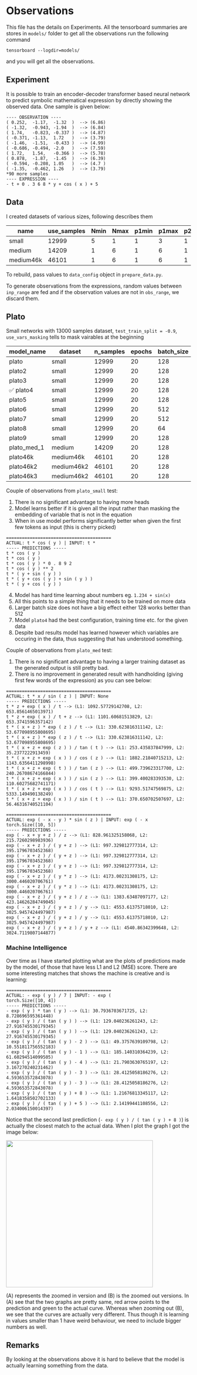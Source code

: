 # Observations

This file has the details on Experiments. All the tensorboard summaries are stores in `models/` folder to get all the observations run the following command
```
tensorboard --logdir=models/
```
and you will get all the observations.

## Experiment

It is possible to train an encoder-decoder transformer based neural network to predict symbolic mathematical expression by directly showing the observed data. One sample is given below:
```
---- OBSERVATION ----
( 0.252,  -1.17,  -1.32  )  --> (6.86)
( -1.32,  -0.943, -1.94  )  --> (6.84)
( 1.74,   -0.823, -0.337 )  --> (4.87)
( -0.371, -1.13,  1.72   )  --> (3.79)
( -1.46,  -1.51,  -0.433 )  --> (4.99)
( -0.686, -0.494, -2.0   )  --> (7.59)
( 1.72,   1.54,   -0.366 )  --> (5.78)
( 0.878,  -1.87,  -1.45  )  --> (6.39)
( -0.594, -0.208, 1.05   )  --> (4.7 )
( -1.35,  -0.462, 1.26   )  --> (3.79)
*90 more samples
---- EXPRESSION ----
- t + 0 . 3 6 8 * y + cos ( x ) + 5
```

## Data

I created datasets of various sizes, following describes them

| name    | use_samples | Nmin | Nmax | p1min | p1max | p2min | p2max | lmin | lmask | maxlen | num_samples | obs_range | inp_range |
|---------|-------------|------|------|-------|-------|-------|-------|------|-------|--------|-------------|-----------|-----------|
| small   | 12999       | 5    | 1    | 1     | 3     | 1     |  3    | 1    | 3     | 20     | 40          | (-50,50)  | (-1, 1)   |
| medium  | 14209       | 1    | 6    | 1     | 6     | 1     | 6     | 1    | 6     | 40     | 100         | (-10,10)  | (-1, 1)   |
|medium46k| 46101       | 1    | 6    | 1     | 6     | 1     | 6     | 1    | 6     | 40     | 100         | (-10,10)  | (-2, 2)   |

To rebuild, pass values to `data_config` object in `prepare_data.py`.

To generate observations from the expressions, random values between `inp_range` are fed and if the observation values are not in `obs_range`, we discard them.

## Plato

Small networks with 13000 samples dataset, `test_train_split = -0.9`, `use_vars_masking` tells to mask vairables at the beginning

| model_name | dataset | n_samples | epochs | batch_size | warmup_steps | lr_mult | encoder_maxlen | decoder_maxlen | use_var_masking | n_embd | n_layer | n_head | openai_block | use_emb_weights |
|------------|---------|-----------|--------|------------|--------------|---------|----------------|----------------|-----------------|--------|---------|--------|--------|--------|
| plato       | small   | 12999     | 20     | 128        | 300          | 1       | 40             | 20             | True           | 128    | 6       | 8      | False | False |
| plato2      | small   | 12999     | 20     | 128        | 50           | 0.1     | 40             | 20             | True           | 128    | 6       | 8      | False | False |
| plato3      | small   | 12999     | 20     | 128        | 50           | 0.1     | 40             | 20             | True           | 128    | 6       | 8      | False | False |
| ✅ plato4   | small   | 12999     | 20     | 128        | 50           | 0.1     | 40             | 20             | False            | 128    | 6       | 8      | False | False |
| plato5      | small   | 12999     | 20     | 128        | 50           | 0.1     | 40             | 20             | False            | 128    | 6       | 2      | False | False |
| plato6      | small   | 12999     | 20     | 512        | 23 (1 batch) | 0.1     | 40             | 20             | False            | 128    | 6       | 2      | False | False |
| plato7      | small   | 12999     | 20     | 512        | 46 (2 batch) | 0.1     | 40             | 20             | False            | 128    | 6       | 2      | False | False |
| plato8      | small   | 12999     | 20     | 64         | 100          | 0.1     | 40             | 20             | False            | 128    | 6       | 2      | False | False |
| plato9      | small   | 12999     | 20     | 128        | 50           | 0.1     | 40             | 20             | False            | 128    | 6       | 4      | False | False |
| plato_med_1 | medium  | 14209     | 20     | 128        | 60           | 0.1     | 100            | 40             | False            | 128    | 6       | 8      | False | False |
| plato46k    |medium46k| 46101     | 20     | 128        | 300          | 0.1     | 100            | 40             | False            | 128    | 6       | 8      | False | False |
| plato46k2   |medium46k2| 46101     | 20     | 128        | 300          | 0.1     | 100            | 40             | False           | 128    | 6       | 8      | True  | False |
| plato46k3   |medium46k2| 46101     | 20     | 128        | 300          | 0.1     | 100            | 40             | False           | 128    | 6       | 8      | True  | True  |

Couple of observations from `plato_small` test:

1. There is no significant advantage to having more heads
2. Model learns better if it is given all the input rather than masking the embedding of variable that is not in the equation
3. When in use model performs significantly better when given the first few tokens as input (this is cherry picked)

```
========================================
ACTUAL: t * cos ( y ) | INPUT: t * 
----- PREDICTIONS -----
t * cos ( y )
t * cos ( y )
t * cos ( y ) * 0 . 8 9 2
t * cos ( y ) ** 2
t * ( y + sin ( y ) )
t * ( y + cos ( y ) + sin ( y ) )
t * ( y + cos ( y ) )
```

4. Model has hard time learning about numbers eg. `1.234 + sin(x)`
5. All this points to a simple thing that it needs to be trained on more data
6. Larger batch size does not have a big effect either 128 works better than 512
7. Model `plato4` had the best configuration, training time etc. for the given data
8. Despite bad results model has learned however which variables are occuring in the data, thus suggesting that has understood something.


Couple of observations from `plato_med` test:
1. There is no significant advantage to having a larger training dataset as the generated output is still pretty bad.
2. There is no improvement in generated result with handholding (giving first few words of the expression) as you can see below:
```
========================================
ACTUAL: t * x / sin ( z ) | INPUT: None
----- PREDICTIONS -----
t * z + exp ( x ) / t --> (L1: 1092.57729142708, L2: 653.8561465013971)
t * z + exp ( x ) / t + z --> (L1: 1101.60681513829, L2: 653.3741596357142)
t * ( x + z ) * exp ( z ) / t --> (L1: 330.623816311142, L2: 53.677098955808695)
t * ( x + z ) * exp ( z ) / t --> (L1: 330.623816311142, L2: 53.677098955808695)
t * ( x + z + exp ( z ) ) / tan ( t ) --> (L1: 253.435837847999, L2: 35.2377222913459)
t * ( x + z + exp ( x ) ) / cos ( z ) --> (L1: 1882.21840715213, L2: 1143.6356411298998)
t * ( x + z + exp ( t ) ) / tan ( z ) --> (L1: 499.739623317700, L2: 240.26708674166844)
t * ( x + z + exp ( x ) ) / sin ( z ) --> (L1: 399.400283393530, L2: 110.60275682741171)
t * ( x + z + exp ( x ) ) / cos ( t ) --> (L1: 9293.51747569875, L2: 5333.149490138249)
t * ( x + z + exp ( x ) ) / sin ( t ) --> (L1: 370.650702507697, L2: 56.46316740521104)

========================================
ACTUAL: exp ( - x - y ) * sin ( z ) | INPUT: exp ( - x
torch.Size([10, 5])
----- PREDICTIONS -----
exp ( - x + y + z ) / z --> (L1: 828.961325158068, L2: 215.7260298983936)
exp ( - x + z ) / ( y + z ) --> (L1: 997.329812777314, L2: 395.1796703452368)
exp ( - x + z ) / ( y + z ) --> (L1: 997.329812777314, L2: 395.1796703452368)
exp ( - x + z ) / ( y + z ) --> (L1: 997.329812777314, L2: 395.1796703452368)
exp ( - x + z ) / ( y * z ) --> (L1: 4173.00231308175, L2: 3000.446020706761)
exp ( - x + z ) / ( y * z ) --> (L1: 4173.00231308175, L2: 3000.446020706761)
exp ( - x + z ) / ( y + z ) / z --> (L1: 1383.63487097177, L2: 423.14626284749045)
exp ( - x + z ) / ( y + z ) / y --> (L1: 4553.61375718010, L2: 3025.9457424497987)
exp ( - x + z ) / ( y + z ) / y --> (L1: 4553.61375718010, L2: 3025.9457424497987)
exp ( - x + z ) / ( y + z ) / y + z --> (L1: 4540.86342399648, L2: 3024.7119807144877)
```


### Machine Intelligence

Over time as I have started plotting what are the plots of predictions made by the model, of those that have less L1 and L2 (MSE) score. There are some interesting matches that shows the machine is creative and is learning:
```
========================================
ACTUAL: - exp ( y ) / 7 | INPUT: - exp (
torch.Size([10, 4])
----- PREDICTIONS -----
- exp ( y ) * tan ( y ) --> (L1: 30.7936703671725, L2: 8.728696595361448)
- exp ( y ) / ( tan ( y ) ) --> (L1: 129.040236261243, L2: 27.916745530179345)
- exp ( y ) / ( tan ( y ) ) --> (L1: 129.040236261243, L2: 27.916745530179345)
- exp ( y ) / ( tan ( y ) - 2 ) --> (L1: 49.3757639109798, L2: 10.551811756552183)
- exp ( y ) / ( tan ( y ) - 1 ) --> (L1: 185.140310364239, L2: 61.60294514099505)
- exp ( y ) / ( tan ( y ) - 4 ) --> (L1: 21.7903630765197, L2: 3.167270240231462)
- exp ( y ) / ( tan ( y ) - 3 ) --> (L1: 28.4125058186276, L2: 4.593653572843078)
- exp ( y ) / ( tan ( y ) - 3 ) --> (L1: 28.4125058186276, L2: 4.593653572843078)
- exp ( y ) / ( tan ( y ) + 8 ) --> (L1: 1.21676813345117, L2: 1.6418358502702133)
- exp ( y ) / ( tan ( y ) + 5 ) --> (L1: 2.14199441108556, L2: 2.034006150014397)
```

Notice that the second last prediction (`- exp ( y ) / ( tan ( y ) + 8 )`) is actually the closest match to the actual data. When I plot the graph I got the image below:

<img src="assets/plato_match.png" height="400px">

(A) represents the zoomed in version and (B) is the zoomed out versions. In (A) see that the two graphs are pretty same, red arrow points to the prediction and green to the actual curve. Whereas when zooming out (B), we see that the curves are actually very different. Thus though it is learning in values smaller than 1 have weird behaviour, we need to include bigger numbers as well.

## Remarks

By looking at the observations above it is hard to believe that the model is actually learning something from the data.
